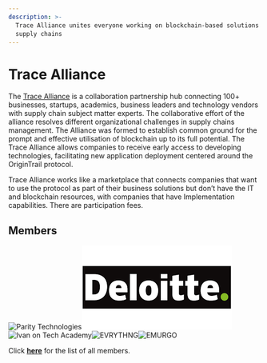 ```yaml
---
description: >-
  Trace Alliance unites everyone working on blockchain-based solutions for
  supply chains
---
```


# Trace Alliance

The [Trace Alliance](https://alliance.origintrail.io/) is a collaboration partnership hub connecting 100+ businesses, startups, academics, business leaders and technology vendors with supply chain subject matter experts. The collaborative effort of the alliance resolves different organizational challenges in supply chains management. The Alliance was formed to establish common ground for the prompt and effective utilisation of blockchain up to its full potential. The Trace Alliance allows companies to receive early access to developing technologies, facilitating new application deployment centered around the OriginTrail protocol.

Trace Alliance works like a marketplace that connects companies that want to use the protocol as part of their business solutions but don’t have the IT and blockchain resources, with companies that have Implementation capabilities. There are participation fees.&#x20;

## Members

![Parity Technologies](https://alliance.origintrail.io/storage/enterprises-ta/September2020/IrVBlsIU7lSJ6iYLRo6C.jpg)![](<../.gitbook/assets/image (8).png>)![Ivan on Tech Academy](https://alliance.origintrail.io/storage/service-providers-ta/August2020/hamsZ0pzC8cpw60SW7Hb.png)![EVRYTHNG](https://alliance.origintrail.io/storage/service-providers-ta/September2019/FkVi6iHjJvTggldTdloR.jpg)![EMURGO](https://alliance.origintrail.io/storage/service-providers-ta/June2020/CdgTytCPt5wmjp0q9e6N.jpg)

Click [**here**](https://alliance.origintrail.io/members) for the list of all members.
